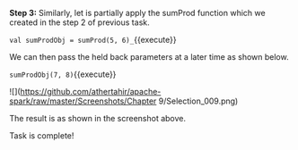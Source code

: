 
**Step 3:** Similarly, let is partially apply the sumProd function which we created in the step 2 of previous task.

`val sumProdObj = sumProd(5, 6)_`{{execute}}


We can then pass the held back parameters at a later time as shown below.

`sumProdObj(7, 8)`{{execute}}

![](https://github.com/athertahir/apache-spark/raw/master/Screenshots/Chapter 9/Selection_009.png)

The result is as shown in the screenshot above.

Task is complete!

